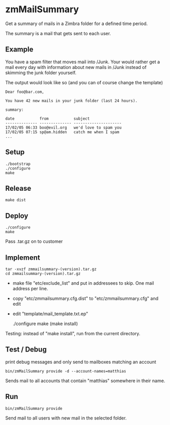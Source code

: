 # zmMailSummary
Get a summary of mails in a Zimbra folder for a defined time period.

The summary is a mail that gets sent to each user.

Example
-------
You have a spam filter that moves mail into /Junk.
Your would rather get a mail every day with information about new mails in /Junk instead of skimming the junk folder yourself.

The output would look like so (and you can of course change the template)

    Dear foo@bar.com,

    You have 42 new mails in your junk folder (last 24 hours).

    summary:

    date           from           subject
    -------------- -------------- ---------------------
    17/02/05 06:33 boo@evil.org   we'd love to spam you
    17/02/05 07:15 sp@am.hidden   catch me when I spam
    ...

Setup
-----
    ./bootstrap
    ./configure
    make

Release
-------
    make dist

Deploy
------
    ./configure
    make

Pass .tar.gz on to customer

Implement
--------

    tar -xvzf zmmailsummary-(version).tar.gz
    cd zmmailsummary-(version).tar.gz

- make file "etc/exclude_list" and put in addressees to skip. One mail address per line.
- copy "etc/zmmailsummary.cfg.dist" to "etc/zmmailsummary.cfg" and edit
- edit "template/mail_template.txt.ep"

    ./configure
    make
    (make install)

Testing: instead of "make install", run from the current directory.

Test / Debug
------------
print debug messages and only send to mailboxes matching an account

    bin/zmMailSummary provide -d --account-names=matthias

Sends mail to all accounts that contain "matthias" somewhere in their name.

Run
---
    bin/zmMailSummary provide

Send mail to all users with new mail in the selected folder.
